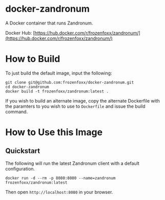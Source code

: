 # docker-zandronum
A Docker container that runs Zandronum.

Docker Hub: [https://hub.docker.com/r/frozenfoxx/zandronum/](https://hub.docker.com/r/frozenfoxx/zandronum/)

# How to Build

To just build the default image, input the following:

```
git clone git@github.com:frozenfoxx/docker-zandronum.git
cd docker-zandronum
docker build -t frozenfoxx/zandronum:latest .
```

If you wish to build an alternate image, copy the alternate Dockerfile with the paramters to you wish to use to `Dockerfile` and issue the build command.

# How to Use this Image
## Quickstart
The following will run the latest Zandronum client with a default configuration.

```
docker run -d --rm -p 8080:8080 --name=zandronum frozenfoxx/zandronum:latest
```

Then open `http://localhost:8080` in your browser.
